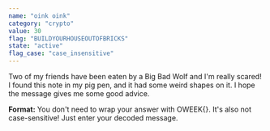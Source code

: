 ```yaml
---
name: "oink oink"
category: "crypto"
value: 30
flag: "BUILDYOURHOUSEOUTOFBRICKS"
state: "active"
flag_case: "case_insensitive"
---
```


Two of my friends have been eaten by a Big Bad Wolf and I'm really scared! I found this note in my pig pen, and it had some weird shapes on it. I hope the message gives me some good advice.

**Format:** You don't need to wrap your answer with OWEEK{}. It's also not case-sensitive! Just enter your decoded message.
